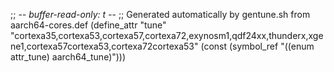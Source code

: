 ;; -*- buffer-read-only: t -*-
;; Generated automatically by gentune.sh from aarch64-cores.def
(define_attr "tune"
	"cortexa35,cortexa53,cortexa57,cortexa72,exynosm1,qdf24xx,thunderx,xgene1,cortexa57cortexa53,cortexa72cortexa53"
	(const (symbol_ref "((enum attr_tune) aarch64_tune)")))
